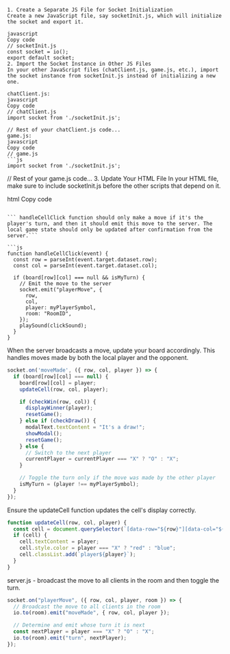 ```
1. Create a Separate JS File for Socket Initialization
Create a new JavaScript file, say socketInit.js, which will initialize the socket and export it.

javascript
Copy code
// socketInit.js
const socket = io();
export default socket;
2. Import the Socket Instance in Other JS Files
In your other JavaScript files (chatClient.js, game.js, etc.), import the socket instance from socketInit.js instead of initializing a new one.

chatClient.js:
javascript
Copy code
// chatClient.js
import socket from './socketInit.js';

// Rest of your chatClient.js code...
game.js:
javascript
Copy code
// game.js
```js
import socket from './socketInit.js';
```


// Rest of your game.js code...
3. Update Your HTML File
In your HTML file, make sure to include socketInit.js before the other scripts that depend on it.

html
Copy code
```js
```
<!-- Include the socket.io client library -->
<script src="/socket.io/socket.io.js"></script>

<!-- Include your new socket initialization script -->
<script type="module" src="./js/socketInit.js"></script>

<!-- Then include your other scripts -->
<script type="module" src="./js/chatClient.js"></script>
<script type="module" src="./js/game.js"></script>
```
``` handleCellClick function should only make a move if it's the player's turn, and then it should emit this move to the server. The local game state should only be updated after confirmation from the server.```

```js
function handleCellClick(event) {
  const row = parseInt(event.target.dataset.row);
  const col = parseInt(event.target.dataset.col);

  if (board[row][col] === null && isMyTurn) {
    // Emit the move to the server
    socket.emit("playerMove", {
      row,
      col,
      player: myPlayerSymbol,
      room: "RoomID",
    });
    playSound(clickSound);
  }
}

```
When the server broadcasts a move, update your board accordingly. This handles moves made by both the local player and the opponent.

```js 
socket.on('moveMade', ({ row, col, player }) => {
  if (board[row][col] === null) {
    board[row][col] = player;
    updateCell(row, col, player);

    if (checkWin(row, col)) {
      displayWinner(player);
      resetGame();
    } else if (checkDraw()) {
      modalText.textContent = "It's a draw!";
      showModal();
      resetGame();
    } else {
      // Switch to the next player
      currentPlayer = currentPlayer === "X" ? "O" : "X";
    }

    // Toggle the turn only if the move was made by the other player
    isMyTurn = (player !== myPlayerSymbol);
  }
});

```
Ensure the updateCell function updates the cell's display correctly.

```js
function updateCell(row, col, player) {
  const cell = document.querySelector(`[data-row="${row}"][data-col="${col}"]`);
  if (cell) {
    cell.textContent = player;
    cell.style.color = player === "X" ? "red" : "blue";
    cell.classList.add(`player${player}`);
  }
}

```

server.js - broadcast the move to all clients in the room and then toggle the turn.

```js
socket.on("playerMove", ({ row, col, player, room }) => {
  // Broadcast the move to all clients in the room
  io.to(room).emit("moveMade", { row, col, player });

  // Determine and emit whose turn it is next
  const nextPlayer = player === "X" ? "O" : "X";
  io.to(room).emit("turn", nextPlayer);
});

```

